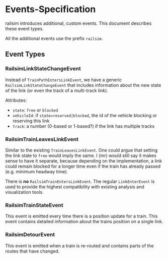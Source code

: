 # Events-Specification

railsim introduces additional, custom events. This document describes these event types.

All the additional events use the prefix `railsim`.

## Event Types

### RailsimLinkStateChangeEvent

Instead of `TrainPathEntersLinkEvent`, we have a generic `RailsimLinkStateChangeEvent` that includes information about
the new state of the link (or even the track of a multi-track link).

Attributes:

- `state`: `free` or `blocked`
- `vehicleId`: if `state=reserved|blocked`, the id of the vehicle blocking or reserving this link
- `track`: a number (0-based or 1-based?) if the link has multiple tracks

### RailsimTrainLeavesLinkEvent

Similar to the existing `TrainLeavesLinkEvent`.
One could argue that setting the link state to `free` would imply the same. I (mr) would still
say it makes sense to have it separate, because depending on the implementation, a link could
remain blocked for a longer time even if the train has already passed (e.g. minimum headway time).

There is **no** `RailsimTrainEntersLinkEvent`. The regular `LinkEnterEvent` is used to provide the highest
compatibility with existing analysis and visualization tools.

### RailsimTrainStateEvent

This event is emitted every time there is a position update for a train.
This event contains detailed information about the trains position on a single link.

### RailsimDetourEvent

This event is emitted when a train is re-routed and contains parts of the routes that have changed.
